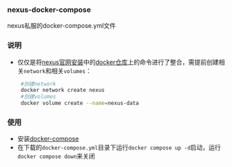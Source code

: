 ### nexus-docker-compose
nexus私服的docker-compose.yml文件
### 说明
- 仅仅是将[nexus官网安装](https://help.sonatype.com/repomanager3/installation/installation-methods)中的[docker仓库](https://hub.docker.com/r/sonatype/nexus3/)上的命令进行了整合，需提前创建相关`network`和相关`volumes`：

  ```sh
   #创建network
   docker network create nexus
   #创建volumes
   docker volume create --name=nexus-data
  ```

### 使用
- 安装[docker-compose](https://docs.docker.com/compose/install/)
- 在下载的`docker-compose.yml`目录下运行`docker compose up -d`启动，运行`docker compose down`来关闭
